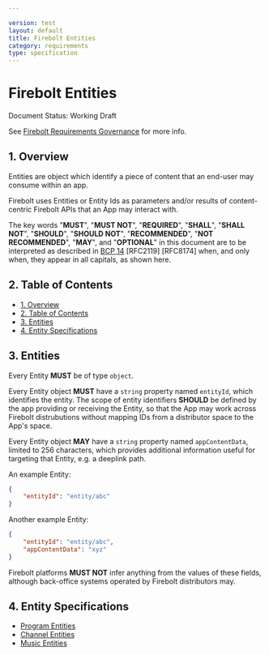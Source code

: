 ```yaml
---

version: test
layout: default
title: Firebolt Entities
category: requirements
type: specification
---
```

# Firebolt Entities

Document Status: Working Draft

See [Firebolt Requirements Governance](../../governance) for more info.

## 1. Overview
Entities are object which identify a piece of content that an end-user may consume within an app.

Firebolt uses Entities or Entity Ids as parameters and/or results of content-centric Firebolt APIs that an App may interact with.

The key words "**MUST**", "**MUST NOT**", "**REQUIRED**", "**SHALL**", "**SHALL NOT**", "**SHOULD**", "**SHOULD NOT**", "**RECOMMENDED**", "**NOT RECOMMENDED**", "**MAY**", and "**OPTIONAL**" in this document are to be interpreted as described in [BCP 14](https://www.rfc-editor.org/rfc/rfc2119.txt) [RFC2119] [RFC8174] when, and only when, they appear in all capitals, as shown here.

## 2. Table of Contents
- [1. Overview](#1-overview)
- [2. Table of Contents](#2-table-of-contents)
- [3. Entities](#3-entities)
- [4. Entity Specifications](#4-entity-specifications)

## 3. Entities
Every Entity **MUST** be of type `object`.

Every Entity object **MUST** have a `string` property named `entityId`, which identifies the entity. The scope of entity identifiers **SHOULD** be defined by the app providing or receiving the Entity, so that the App may work across Firebolt distrubutions without mapping IDs from a distributor space to the App's space.

Every Entity object **MAY** have a `string` property named `appContentData`, limited to 256 characters, which provides additional information useful for targeting that Entity, e.g. a deeplink path.

An example Entity:

```json
{
    "entityId": "entity/abc"
}
```

Another example Entity:

```json
{
    "entityId": "entity/abc",
    "appContentData": "xyz"
}
```

Firebolt platforms **MUST NOT** infer anything from the values of these fields, although back-office systems operated by Firebolt distributors may.

## 4. Entity Specifications

- [Program Entities](./programs)
- [Channel Entities](./channels)
- [Music Entities](./music)